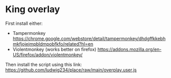# King overlay
First install either:

 * Tampermonkey https://chrome.google.com/webstore/detail/tampermonkey/dhdgffkkebhmkfjojejmpbldmpobfkfo/related?hl=en
 * Violentmonkey (works better on firefox) https://addons.mozilla.org/en-US/firefox/addon/violentmonkey/

Then install the script using this link: https://github.com/ludwig234/place/raw/main/overplay.user.js

